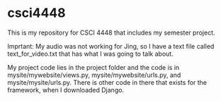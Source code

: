 # csci4448

This is my repository for CSCI 4448 that includes my semester project.

Imprtant: My audio was not working for Jing, so I have a text file called text\_for\_video.txt that has what I was going to talk about.

My project code lies in the project folder and the code is in mysite/mywebsite/views.py, mysite/mywebsite/urls.py, and mysite/mysite/urls.py.
There is other code in there that exists for the framework, when I downloaded Django.
